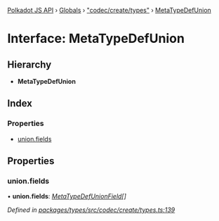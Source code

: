 [Polkadot JS API](../README.md) › [Globals](../globals.md) › ["codec/create/types"](../modules/_codec_create_types_.md) › [MetaTypeDefUnion](_codec_create_types_.metatypedefunion.md)

# Interface: MetaTypeDefUnion

## Hierarchy

* **MetaTypeDefUnion**

## Index

### Properties

* [union.fields](_codec_create_types_.metatypedefunion.md#union.fields)

## Properties

###  union.fields

• **union.fields**: *[MetaTypeDefUnionField](../modules/_codec_create_types_.md#metatypedefunionfield)[]*

*Defined in [packages/types/src/codec/create/types.ts:139](https://github.com/polkadot-js/api/blob/5739b69757/packages/types/src/codec/create/types.ts#L139)*
